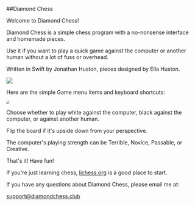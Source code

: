 ##Diamond Chess

Welcome to Diamond Chess!

Diamond Chess is a simple chess program with a no-nonsense interface and homemade pieces.

Use it if you want to play a quick game against the computer or another human without a lot of fuss or overhead.

Written in Swift by Jonathan Huston, pieces designed by Ella Huston.

![](https://diamondchess.s3.eu-central-1.amazonaws.com/Board2.png)

Here are the simple Game menu items and keyboard shortcuts:

<img src="https://diamondchess.s3.eu-central-1.amazonaws.com/GameMenu.png" style="zoom:50%;" />

Choose whether to play white against the computer, black against the computer, or against another human. 

Flip the board if it's upside down from your perspective. 

The computer's playing strength can be Terrible, Novice, Passable, or Creative.

That's it! Have fun!

If you're just learning chess, <a href="https://lichess.org">lichess.org</a> is a good place to start. 

If you have any questions about Diamond Chess, please email me at:

<a href="mailto:support@diamondchess.club">support@diamondchess.club</a>

